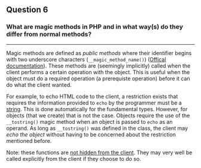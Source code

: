 ## Question 6

### What are magic methods in PHP and in what way(s) do they differ from normal methods?

---

Magic methods are defined as *public methods* where their identifier begins with two underscore characters (`__magic_method_name()`) ([Offical documentation](https://www.php.net/manual/en/language.oop5.magic.php)). These methods are (seemingly implicitly) called when the client performs a certain operation with the object. This is useful when the object must do a required operation (a prerequiste operation) before it can do what the client wanted.

For example, to echo HTML code to the client, a restriction exists that requires the information provided to `echo` by the programmer must be a [string](https://ict.senecacollege.ca/~oop244/pages/content/basic.html). This is done automatically for the fundamental types. However, for objects (that we create) that is not the case. Objects require the use of the `__tostring()` magic method when an object is passed to `echo` as an operand. As long as `__tostring()` was defined in the class, the client may *echo the object* without having to be concerned about the restriction mentioned before.

Note: these functions are [not hidden from the client]((https://www.php.net/manual/en/language.oop5.magic.php)). They may very well be called explicitly from the client if they choose to do so.